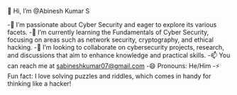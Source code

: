 👋 Hi, I’m @Abinesh Kumar S

-👀 I’m passionate about Cyber Security and eager to explore its various facets.
-🌱 I’m currently learning the Fundamentals of Cyber Security, focusing on areas such as network security, cryptography, and ethical hacking.
-💞️ I’m looking to collaborate on cybersecurity projects, research, and discussions that aim to enhance knowledge and practical skills.
-📫 You can reach me at sabineshkumar07@gmail.com
-😄 Pronouns: He/Him
-⚡ Fun fact: I love solving puzzles and riddles, which comes in handy for thinking like a hacker!

<!---
Abineshkumar07/Abineshkumar07 is a ✨ special ✨ repository because its `README.md` (this file) appears on your GitHub profile.
You can click the Preview link to take a look at your changes.
--->
